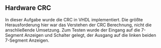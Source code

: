 ## Hardware CRC

In dieser Aufgabe wurde die CRC in VHDL implementiert.
Die größte Herausforderung hier war das Verstehen der CRC Berechnung, nicht die
anschließende Umsetzung.
Zum Testen wurde der Eingang auf die 7-Segment Anzeigen und Schalter gelegt,
der Ausgang auf die linken beiden 7-Segment Anzeigen.
